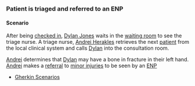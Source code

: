 ### Patient is triaged and referred to an ENP

#### Scenario

After being [checked in](scenario-register-patient-in-reception.html), [Dylan Jones](Patient-DylanJones.html) waits in the [waiting room](Location-EDWaitingRoom.html) to see the triage nurse.  A triage nurse, [Andrei Herakles](Practitioner-Practitioner-TriageNurse.html) retrieves the next [patient](Patient-DylanJones.html) from the local clinical system and calls [Dylan](Patient-DylanJones.html) into the consultation room.

[Andrei](Practitioner-Practitioner-TriageNurse.html) determines that [Dylan](Patient-DylanJones.html) may have a bone in fracture in their left hand.  [Andrei](Practitioner-Practitioner-TriageNurse.html) makes a [referral](ServiceRequest-ServiceRequest-ENPReferral.html) to [minor injuries](HealthcareService-HealthcareService-MinorInjuries.html) to be seen by an [ENP](Practitioner-Practitioner-ENP.html)

- [Gherkin Scenarios](todo.html)